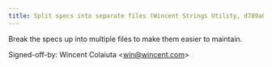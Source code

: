 ```yaml
---
title: Split specs into separate files (Wincent Strings Utility, d789a0b)
---
```


Break the specs up into multiple files to make them easier to maintain.

Signed-off-by: Wincent Colaiuta &lt;win@wincent.com&gt;
